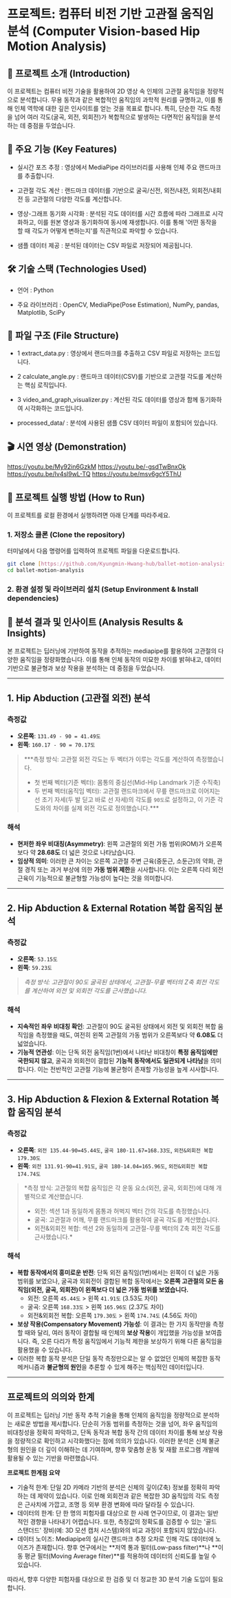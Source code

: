 # 프로젝트: 컴퓨터 비전 기반 고관절 움직임 분석 (Computer Vision-based Hip Motion Analysis)



## 📌 프로젝트 소개 (Introduction)



이 프로젝트는 컴퓨터 비전 기술을 활용하여 2D 영상 속 인체의 고관절 움직임을 정량적으로 분석합니다. 무용 동작과 같은 복합적인 움직임의 과학적 원리를 규명하고, 이를 통해 인체 역학에 대한 깊은 인사이트를 얻는 것을 목표로 합니다. 특히, 단순한 각도 측정을 넘어 여러 각도(굴곡, 외전, 외회전)가 복합적으로 발생하는 다면적인 움직임을 분석하는 데 중점을 두었습니다.



## 🚀 주요 기능 (Key Features)



* 실시간 포즈 추정 : 영상에서 MediaPipe 라이브러리를 사용해 인체 주요 랜드마크를 추출합니다.

* 고관절 각도 계산 : 랜드마크 데이터를 기반으로 굴곡/신전, 외전/내전, 외회전/내회전 등 고관절의 다양한 각도를 계산합니다.

* 영상-그래프 동기화 시각화 : 분석된 각도 데이터를 시간 흐름에 따라 그래프로 시각화하고, 이를 원본 영상과 동기화하여 동시에 재생합니다. 이를 통해 '어떤 동작을 할 때 각도가 어떻게 변하는지'를 직관적으로 파악할 수 있습니다.

* 샘플 데이터 제공 : 분석된 데이터는 CSV 파일로 저장되어 제공됩니다.



## 🛠️ 기술 스택 (Technologies Used)



* 언어 : Python

* 주요 라이브러리 : OpenCV, MediaPipe(Pose Estimation), NumPy, pandas, Matplotlib, SciPy



## 📁 파일 구조 (File Structure)



* 1 extract\_data.py : 영상에서 랜드마크를 추출하고 CSV 파일로 저장하는 코드입니다.

* 2 calculate\_angle.py : 랜드마크 데이터(CSV)를 기반으로 고관절 각도를 계산하는 핵심 로직입니다.

* 3 video\_and\_graph\_visualizer.py : 계산된 각도 데이터를 영상과 함께 동기화하여 시각화하는 코드입니다.

* processed\_data/ : 분석에 사용된 샘플 CSV 데이터 파일이 포함되어 있습니다.



## 🎬 시연 영상 (Demonstration)


https://youtu.be/My92in6GzkM
https://youtu.be/-gsdTwBnxOk
https://youtu.be/Iv4sl9wL-TQ
https://youtu.be/msv6gcY5ThU



## 🚀 프로젝트 실행 방법 (How to Run)


이 프로젝트를 로컬 환경에서 실행하려면 아래 단계를 따라주세요.

### 1. 저장소 클론 (Clone the repository)
터미널에서 다음 명령어를 입력하여 프로젝트 파일을 다운로드합니다.
```bash
git clone [https://github.com/Kyungmin-Hwang-hub/ballet-motion-analysis.git](https://github.com/Kyungmin-Hwang-hub/ballet-motion-analysis.git)
cd ballet-motion-analysis
```


### 2. 환경 설정 및 라이브러리 설치 (Setup Environment & Install dependencies)






## 🔬 분석 결과 및 인사이트 (Analysis Results & Insights)


본 프로젝트는 딥러닝에 기반하여 동작을 추적하는 mediapipe를 활용하여 고관절의 다양한 움직임을 정량화했습니다. 이를 통해 인체 동작의 미묘한 차이를 밝혀내고, 데이터 기반으로 불균형과 보상 작용을 분석하는 데 중점을 두었습니다.

---

## 1. Hip Abduction (고관절 외전) 분석

### 측정값
- **오른쪽**: `131.49 - 90 = 41.49도`
- **왼쪽**: `160.17 - 90 = 70.17도`

> ***측정 방식: 고관절 외전 각도는 두 벡터가 이루는 각도를 계산하여 측정했습니다.
> - 첫 번째 벡터(기준 벡터): 몸통의 중심선(Mid-Hip Landmark 기준 수직축)
> - 두 번째 벡터(움직임 벡터): 고관절 랜드마크에서 무릎 랜드마크로 이어지는 선
> 초기 자세(두 발 딛고 바로 선 자세)의 각도를 `90도`로 설정하고, 이 기준 각도와의 차이를 실제 외전 각도로 정의했습니다.***


### 해석
- **현저한 좌우 비대칭(Asymmetry)**: 왼쪽 고관절의 외전 가동 범위(ROM)가 오른쪽보다 약 **28.68도** 더 넓은 것으로 나타났습니다.
- **임상적 의미**: 이러한 큰 차이는 오른쪽 고관절 주변 근육(중둔근, 소둔근)의 약화, 관절 경직 또는 과거 부상에 의한 **가동 범위 제한**을 시사합니다. 이는 오른쪽 다리 외전 근육이 기능적으로 불균형할 가능성이 높다는 것을 의미합니다.

---

## 2. Hip Abduction & External Rotation 복합 움직임 분석

### 측정값
- **오른쪽**: `53.15도`
- **왼쪽**: `59.23도`

> *측정 방식: 고관절이 90도 굴곡된 상태에서, 고관절-무릎 벡터의 Z축 회전 각도를 계산하여 외전 및 외회전 각도를 근사했습니다.*

### 해석
- **지속적인 좌우 비대칭 확인**: 고관절이 90도 굴곡된 상태에서 외전 및 외회전 복합 움직임을 측정했을 때도, 여전히 왼쪽 고관절의 가동 범위가 오른쪽보다 약 **6.08도** 더 넓었습니다.
- **기능적 연관성**: 이는 단독 외전 움직임(1번)에서 나타난 비대칭이 **특정 움직임에만 국한되지 않고**, 굴곡과 외회전이 결합된 **기능적 동작에서도 일관되게 나타남**을 의미합니다. 이는 전반적인 고관절 기능에 불균형이 존재할 가능성을 높게 시사합니다.

---

## 3. Hip Abduction & Flexion & External Rotation 복합 움직임 분석

### 측정값
- **오른쪽**: `외전 135.44-90=45.44도`, `굴곡 180-11.67=168.33도`, `외전&외회전 복합 179.30도`
- **왼쪽**: `외전 131.91-90=41.91도`, `굴곡 180-14.04=165.96도`, `외전&외회전 복합 174.74도`

> *측정 방식: 고관절의 복합 움직임은 각 운동 요소(외전, 굴곡, 외회전)에 대해 개별적으로 계산했습니다.
> - 외전: 섹션 1과 동일하게 몸통과 허벅지 벡터 간의 각도를 측정했습니다.
> - 굴곡: 고관절과 어깨, 무릎 랜드마크를 활용하여 굴곡 각도를 계산했습니다.
> - 외전&외회전 복합: 섹션 2와 동일하게 고관절-무릎 벡터의 Z축 회전 각도를 근사했습니다.*

### 해석
- **복합 동작에서의 흥미로운 반전**: 단독 외전 움직임(1번)에서는 왼쪽이 더 넓은 가동 범위를 보였으나, 굴곡과 외회전이 결합된 복합 동작에서는 **오른쪽 고관절의 모든 움직임(외전, 굴곡, 외회전)이 왼쪽보다 더 넓은 가동 범위를 보였습니다.**
    - 외전: 오른쪽 `45.44도` > 왼쪽 `41.91도` (3.53도 차이)
    - 굴곡: 오른쪽 `168.33도` > 왼쪽 `165.96도` (2.37도 차이)
    - 외전&외회전 복합: 오른쪽 `179.30도` > 왼쪽 `174.74도` (4.56도 차이)
- **보상 작용(Compensatory Movement) 가능성**: 이 결과는 한 가지 동작만을 측정할 때와 달리, 여러 동작이 결합될 때 인체의 **보상 작용**이 개입했을 가능성을 보여줍니다. 즉, 오른 다리가 특정 움직임에서 기능적 제한을 보상하기 위해 다른 움직임을 활용했을 수 있습니다.
- 이러한 복합 동작 분석은 단일 동작 측정만으로는 알 수 없었던 인체의 복잡한 동작 메커니즘과 **불균형의 원인**을 추론할 수 있게 해주는 핵심적인 데이터입니다.

---

## 프로젝트의 의의와 한계

이 프로젝트는 딥러닝 기반 동작 추적 기술을 통해 인체의 움직임을 정량적으로 분석하는 새로운 방법을 제시합니다. 단순히 가동 범위를 측정하는 것을 넘어, 좌우 움직임의 비대칭성을 정확히 파악하고, 단독 동작과 복합 동작 간의 데이터 차이를 통해 보상 작용을 정량적으로 확인하고 시각화했다는 점에 의의가 있습니다. 이러한 분석은 신체 불균형의 원인을 더 깊이 이해하는 데 기여하며, 향후 맞춤형 운동 및 재활 프로그램 개발에 활용될 수 있는 기반을 마련했습니다.

**프로젝트 한계점 요약**
- 기술적 한계: 단일 2D 카메라 기반의 분석은 신체의 깊이(Z축) 정보를 정확히 파악하는 데 제약이 있습니다. 이로 인해 외회전과 같은 복잡한 3D 움직임의 각도 측정은 근사치에 가깝고, 조명 등 외부 환경 변화에 따라 달라질 수 있습니다.
- 데이터의 한계: 단 한 명의 피험자를 대상으로 한 사례 연구이므로, 이 결과는 일반적인 경향을 나타내기 어렵습니다. 또한, 측정값의 정확도를 검증할 수 있는 '골드 스탠더드' 장비(예: 3D 모션 캡처 시스템)와의 비교 과정이 포함되지 않았습니다.
- 데이터 노이즈: Mediapipe의 실시간 랜드마크 추정 오차로 인해 각도 데이터에 노이즈가 존재합니다. 향후 연구에서는 **저역 통과 필터(Low-pass filter)**나 **이동 평균 필터(Moving Average filter)**를 적용하여 데이터의 신뢰도를 높일 수 있습니다.

따라서, 향후 다양한 피험자를 대상으로 한 검증 및 더 정교한 3D 분석 기술 도입이 필요합니다.
